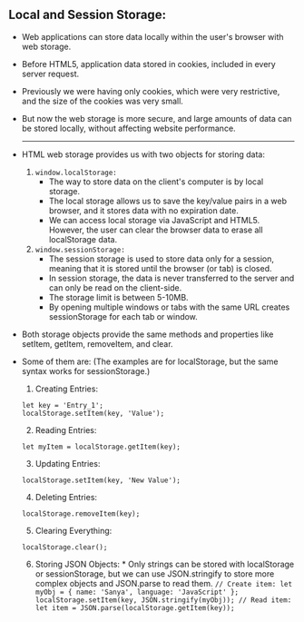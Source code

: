 ## Local and Session Storage:
  * Web applications can store data locally within the user's browser with web storage. 
  * Before HTML5, application data stored in cookies, included in every server request. 
  * Previously we were having only cookies, which were very restrictive, and the size of the cookies was very small. 
  * But now the web storage is more secure, and large amounts of data can be stored locally, without affecting website performance. 
    <hr/>
  * HTML web storage provides us with two objects for storing data:
      1. `window.localStorage:`
         *  The way to store data on the client's computer is by local storage. 
         *  The local storage allows us to save the key/value pairs in a web browser, and it stores data with no expiration date. 
         *  We can access local storage via JavaScript and HTML5. However, the user can clear the browser data to erase all localStorage data.
      2. `window.sessionStorage:`
         *  The session storage is used to store data only for a session, meaning that it is stored until the browser (or tab) is closed. 
         *  In session storage, the data is never transferred to the server and can only be read on the client-side. 
         *  The storage limit is between 5-10MB. 
         *  By opening multiple windows or tabs with the same URL creates sessionStorage for each tab or window.
    
  * Both storage objects provide the same methods and properties like setItem, getItem, removeItem, and clear. 
  * Some of them are: (The examples are for localStorage, but the same syntax works for sessionStorage.)
      1. Creating Entries:
      ``` 
      let key = 'Entry_1';
      localStorage.setItem(key, 'Value');
      ```
      2. Reading Entries:
      ```
      let myItem = localStorage.getItem(key);
      ```
      3. Updating Entries:
      ```
      localStorage.setItem(key, 'New Value');
      ```
      4. Deleting Entries:
      ```
      localStorage.removeItem(key);
      ```
      5. Clearing Everything:
      ```
      localStorage.clear();
      ```
      6. Storing JSON Objects: 
        * Only strings can be stored with localStorage or sessionStorage, but we can use JSON.stringify to store more complex objects and JSON.parse to read them.
        ```
        // Create item:
        let myObj = { name: 'Sanya', language: 'JavaScript' };
        localStorage.setItem(key, JSON.stringify(myObj));
        // Read item:
        let item = JSON.parse(localStorage.getItem(key));
        ```
